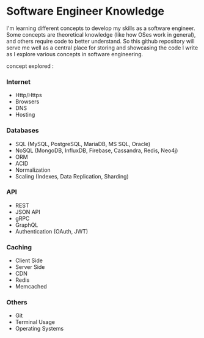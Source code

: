 # Software Engineer Knowledge

I'm learning different concepts to develop my skills as a software engineer.
Some concepts are theoretical knowledge (like how OSes work in general), and others require code to better understand. 
So this github repository will serve me well as a central place for storing and showcasing the code I write as I explore various concepts in software engineering.

concept explored : 

### Internet
- Http/Https
- Browsers
- DNS
- Hosting

### Databases
- SQL (MySQL, PostgreSQL, MariaDB, MS SQL, Oracle)
- NoSQL (MongoDB, InfluxDB, Firebase, Cassandra, Redis, Neo4j)
- ORM
- ACID
- Normalization
- Scaling (Indexes, Data Replication, Sharding)

### API
- REST
- JSON API
- gRPC
- GraphQL
- Authentication (OAuth, JWT)

### Caching 
- Client Side
- Server Side
- CDN
- Redis
- Memcached

### Others
- Git
- Terminal Usage
- Operating Systems